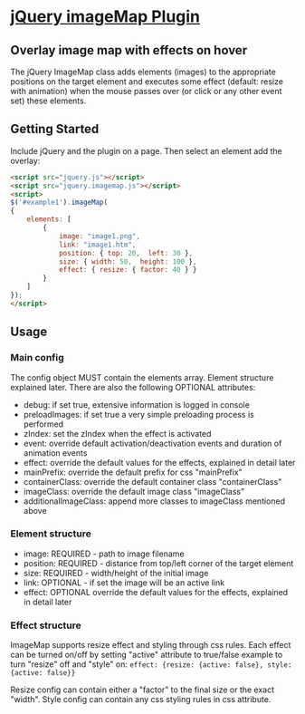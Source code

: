 [jQuery imageMap Plugin](https://github.com/georgeyord/imagemap)
================================
Overlay image map with effects on hover
--------------------------------


The jQuery ImageMap class adds elements (images) to the appropriate positions on the target element and executes some effect (default: resize with animation) when the mouse passes over (or click or any other event set) these elements.

## Getting Started

Include jQuery and the plugin on a page. Then select an element add the overlay:

```html
<script src="jquery.js"></script>
<script src="jquery.imagemap.js"></script>
<script>
$('#example1').imageMap(
{
    elements: [
        {
            image: "image1.png",
            link: "image1.htm",
            position: { top: 20,  left: 30 },
            size: { width: 50,  height: 100 },
            effect: { resize: { factor: 40 } }
        }
    ]
});
</script>
```

## Usage

### Main config
The config object MUST contain the elements array. Element structure explained later.
There are also the following OPTIONAL attributes:
- debug: if set true, extensive information is logged in console
- preloadImages: if set true a very simple preloading process is performed
- zIndex: set the zIndex when the effect is activated
- event: override default activation/deactivation events and duration of animation events
- effect: override the default values for the effects, explained in detail later
- mainPrefix: override the default prefix for css "mainPrefix"
- containerClass: override the default container class "containerClass"
- imageClass: override the default image class "imageClass"
- additionalImageClass: append more classes to imageClass mentioned above

### Element structure
- image: REQUIRED - path to image filename
- position: REQUIRED - distance from top/left corner of the target element
- size: REQUIRED - width/height of the initial image
- link: OPTIONAL - if set the image will be an active link
- effect: OPTIONAL override the default values for the effects, explained in detail later

### Effect structure
ImageMap supports resize effect and styling through css rules. Each effect can be turned on/off by setting "active" attribute to true/false
example to turn "resize" off and "style" on:
```effect: {resize: {active: false}, style: {active: false}}```

Resize config can contain either a "factor" to the final size or the exact "width".
Style config can contain any css styling rules in css attribute.
